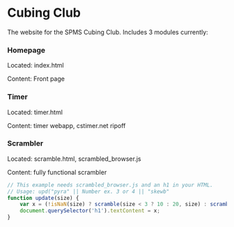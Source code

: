 # Cubing Club
The website for the SPMS Cubing Club. Includes 3 modules currently:

### Homepage
Located: index.html

Content: Front page
### Timer
Located: timer.html

Content: timer webapp, cstimer.net ripoff
### Scrambler
Located: scramble.html, scrambled_browser.js

Content: fully functional scrambler

```js
// This example needs scrambled_browser.js and an h1 in your HTML.
// Usage: upd("pyra" || Number ex. 3 or 4 || "skewb"
function update(size) {
    var x = (!isNaN(size) ? scramble(size < 3 ? 10 : 20, size) : scramble(12, size));
    document.querySelector('h1').textContent = x;
}
```
